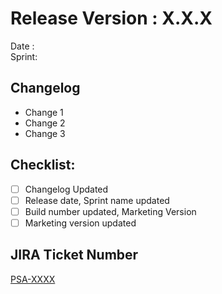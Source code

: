 # Release Version : X.X.X
Date :\
Sprint:

## Changelog
- Change 1
- Change 2
- Change 3

## Checklist:

- [ ] Changelog Updated
- [ ] Release date, Sprint name updated
- [ ] Build number updated, Marketing Version
- [ ] Marketing version updated

## JIRA Ticket Number

[PSA-XXXX]()
